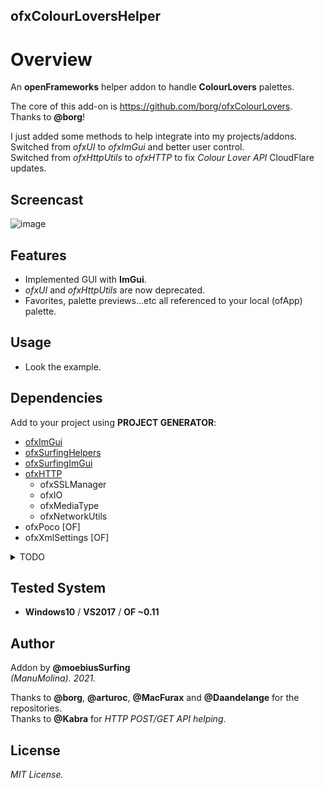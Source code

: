 ofxColourLoversHelper
------------------------------------

# Overview
An **openFrameworks** helper addon to handle **ColourLovers** palettes.
 
The core of this add-on is https://github.com/borg/ofxColourLovers.  
Thanks to **@borg**!  

I just added some methods to help integrate into my projects/addons.  
Switched from *ofxUI* to *ofxImGui* and better user control.  
Switched from *ofxHttpUtils* to *ofxHTTP* to fix *Colour Lover API* CloudFlare updates.  

<!-- ## Screenshot -->
<!-- ![image](/readme_images/Capture_ofxImGui.PNG?raw=true "image")   -->

## Screencast
![image](/readme_images/ofxColourLoversHelper.gif?raw=true "gif")

## Features
- Implemented GUI with **ImGui**.  
- _ofxUI_ and _ofxHttpUtils_ are now deprecated.
- Favorites, palette previews...etc all referenced to your local (ofApp) palette.

## Usage
- Look the example.

## Dependencies
Add to your project using **PROJECT GENERATOR**:    
* [ofxImGui](https://github.com/Daandelange/ofxImGui)
* [ofxSurfingHelpers](https://github.com/moebiussurfing/ofxSurfingHelpers)  
* [ofxSurfingImGui](https://github.com/moebiussurfing/ofxSurfingImGui)  
* [ofxHTTP](https://github.com/bakercp/ofxHTTP)
  * ofxSSLManager
  * ofxIO
  * ofxMediaType
  * ofxNetworkUtils
* ofxPoco [OF]
* ofxXmlSettings [OF]

<details>
  <summary>TODO</summary>
  <p>

- Fix singleton/threading when API searching. [?]
- Add more API queries like search/save/load by a logged user. [?]
  </p>
</details>

## Tested System
- **Windows10** / **VS2017** / **OF ~0.11**

## Author
Addon by **@moebiusSurfing**  
*(ManuMolina). 2021.*  

Thanks to **@borg**, **@arturoc**, **@MacFurax** and **@Daandelange** for the repositories.  
Thanks to **@Kabra** for *HTTP POST/GET API helping*.  

## License
*MIT License.*
